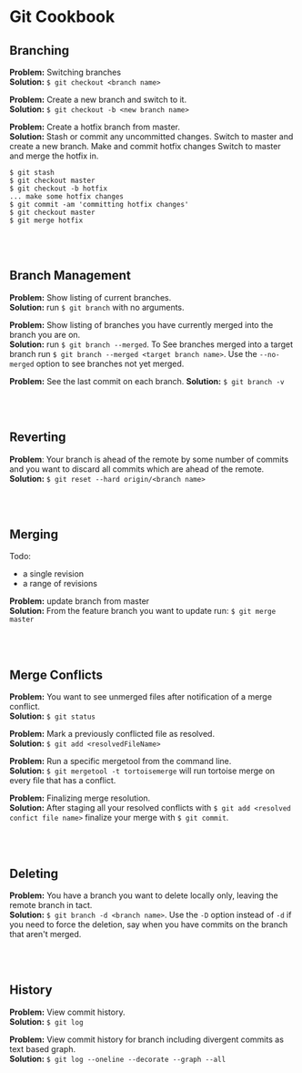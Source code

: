 # Git Cookbook  

## Branching
**Problem:** Switching branches  
**Solution:** `$ git checkout <branch name>`

**Problem:** Create a new branch and switch to it.  
**Solution:** `$ git checkout -b <new branch name>`


**Problem:** Create a hotfix branch from master.  
**Solution:** Stash or commit any uncommitted changes. Switch to master and create a new branch. Make and commit hotfix changes
Switch to master and merge the hotfix in.
~~~
$ git stash
$ git checkout master
$ git checkout -b hotfix
... make some hotfix changes
$ git commit -am 'committing hotfix changes'
$ git checkout master
$ git merge hotfix
~~~ 

<br/></br>
## Branch Management
**Problem:** Show listing of current branches.  
**Solution:** run `$ git branch` with no arguments.

**Problem:** Show listing of branches you have currently merged into the branch you are on.  
**Solution:** run `$ git branch --merged`. To See branches merged into a target branch run `$ git branch --merged <target branch name>`.
Use the `--no-merged` option to see branches not yet merged.   

**Problem:**  See the last commit on each branch. 
**Solution:** `$ git branch -v`

<br/></br>
## Reverting
**Problem**: Your branch is ahead of the remote by some number of commits and you want to discard all commits which are 
ahead of the remote.  
**Solution:** `$ git reset --hard origin/<branch name>`



<br/></br>
## Merging
Todo:
* a single revision 
* a range of revisions  

**Problem:** update branch from master  
**Solution:** From the feature branch you want to update run: `$ git merge master`

<br/></br>
## Merge Conflicts
**Problem:** You want to see unmerged files after notification of a merge conflict.  
**Solution:** `$ git status`  

**Problem:** Mark a previously conflicted file as resolved.  
**Solution:** `$ git add <resolvedFileName>`  

**Problem:** Run a specific mergetool from the command line.  
**Solution:** `$ git mergetool -t tortoisemerge` will run tortoise merge on every file that has a conflict.

**Problem:** Finalizing merge resolution.  
**Solution:** After staging all your resolved conflicts with `$ git add <resolved confict file name>` finalize your merge with
`$ git commit`. 

<br/></br>
## Deleting
**Problem:** You have a branch you want to delete locally only, leaving the remote branch
in tact.  
**Solution:** `$ git branch -d <branch name>`. Use the `-D` option instead of `-d` if you need to force the deletion, say 
when you have commits on the branch that aren't merged.  




<br/></br>
## History
**Problem:** View commit history.  
**Solution:** `$ git log`  

**Problem:** View commit history for branch including divergent commits as text based graph.  
**Solution:** `$ git log --oneline --decorate --graph --all`  


